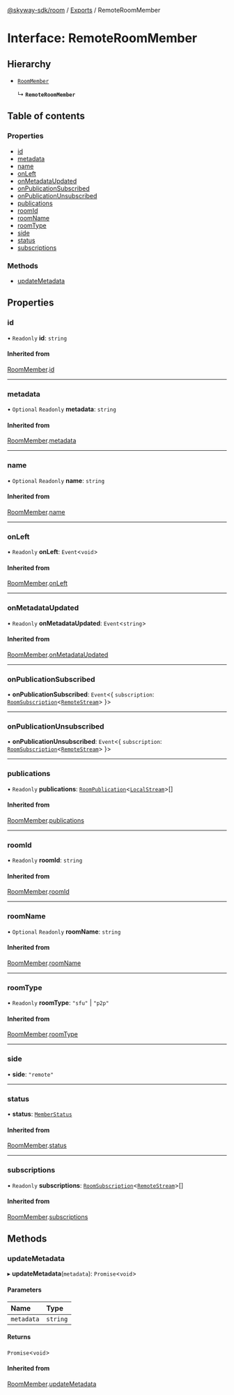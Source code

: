 [@skyway-sdk/room](../README.md) / [Exports](../modules.md) / RemoteRoomMember

# Interface: RemoteRoomMember

## Hierarchy

- [`RoomMember`](RoomMember.md)

  ↳ **`RemoteRoomMember`**

## Table of contents

### Properties

- [id](RemoteRoomMember.md#id)
- [metadata](RemoteRoomMember.md#metadata)
- [name](RemoteRoomMember.md#name)
- [onLeft](RemoteRoomMember.md#onleft)
- [onMetadataUpdated](RemoteRoomMember.md#onmetadataupdated)
- [onPublicationSubscribed](RemoteRoomMember.md#onpublicationsubscribed)
- [onPublicationUnsubscribed](RemoteRoomMember.md#onpublicationunsubscribed)
- [publications](RemoteRoomMember.md#publications)
- [roomId](RemoteRoomMember.md#roomid)
- [roomName](RemoteRoomMember.md#roomname)
- [roomType](RemoteRoomMember.md#roomtype)
- [side](RemoteRoomMember.md#side)
- [status](RemoteRoomMember.md#status)
- [subscriptions](RemoteRoomMember.md#subscriptions)

### Methods

- [updateMetadata](RemoteRoomMember.md#updatemetadata)

## Properties

### id

• `Readonly` **id**: `string`

#### Inherited from

[RoomMember](RoomMember.md).[id](RoomMember.md#id)

___

### metadata

• `Optional` `Readonly` **metadata**: `string`

#### Inherited from

[RoomMember](RoomMember.md).[metadata](RoomMember.md#metadata)

___

### name

• `Optional` `Readonly` **name**: `string`

#### Inherited from

[RoomMember](RoomMember.md).[name](RoomMember.md#name)

___

### onLeft

• `Readonly` **onLeft**: `Event`<`void`\>

#### Inherited from

[RoomMember](RoomMember.md).[onLeft](RoomMember.md#onleft)

___

### onMetadataUpdated

• `Readonly` **onMetadataUpdated**: `Event`<`string`\>

#### Inherited from

[RoomMember](RoomMember.md).[onMetadataUpdated](RoomMember.md#onmetadataupdated)

___

### onPublicationSubscribed

• **onPublicationSubscribed**: `Event`<{ `subscription`: [`RoomSubscription`](RoomSubscription.md)<[`RemoteStream`](../modules.md#remotestream)\>  }\>

___

### onPublicationUnsubscribed

• **onPublicationUnsubscribed**: `Event`<{ `subscription`: [`RoomSubscription`](RoomSubscription.md)<[`RemoteStream`](../modules.md#remotestream)\>  }\>

___

### publications

• `Readonly` **publications**: [`RoomPublication`](RoomPublication.md)<[`LocalStream`](../modules.md#localstream)\>[]

#### Inherited from

[RoomMember](RoomMember.md).[publications](RoomMember.md#publications)

___

### roomId

• `Readonly` **roomId**: `string`

#### Inherited from

[RoomMember](RoomMember.md).[roomId](RoomMember.md#roomid)

___

### roomName

• `Optional` `Readonly` **roomName**: `string`

#### Inherited from

[RoomMember](RoomMember.md).[roomName](RoomMember.md#roomname)

___

### roomType

• `Readonly` **roomType**: ``"sfu"`` \| ``"p2p"``

#### Inherited from

[RoomMember](RoomMember.md).[roomType](RoomMember.md#roomtype)

___

### side

• **side**: ``"remote"``

___

### status

• **status**: [`MemberStatus`](../modules.md#memberstatus)

#### Inherited from

[RoomMember](RoomMember.md).[status](RoomMember.md#status)

___

### subscriptions

• `Readonly` **subscriptions**: [`RoomSubscription`](RoomSubscription.md)<[`RemoteStream`](../modules.md#remotestream)\>[]

#### Inherited from

[RoomMember](RoomMember.md).[subscriptions](RoomMember.md#subscriptions)

## Methods

### updateMetadata

▸ **updateMetadata**(`metadata`): `Promise`<`void`\>

#### Parameters

| Name | Type |
| :------ | :------ |
| `metadata` | `string` |

#### Returns

`Promise`<`void`\>

#### Inherited from

[RoomMember](RoomMember.md).[updateMetadata](RoomMember.md#updatemetadata)
